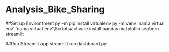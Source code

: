 # Analysis_Bike_Sharing

##Set up Environtment
py -m pip install virtualenv
py -m venv 'nama virtual env'
'nama virtual env'\Scripts\activate
install pandas matplotlib seaborn streamlit

##Run Streamlit app
streamlit run dashboard.py
